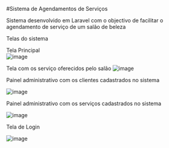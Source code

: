 #Sistema de Agendamentos de Serviços

Sistema desenvolvido em Laravel com o objectivo de facilitar o agendamento de  serviço de um salão de beleza

Telas do sistema

Tela Principal <br>
![image](https://github.com/HelioEdgar/SalaoAniellaHair/assets/111396187/ac90b484-0ccc-41d5-bb45-ef6fc4a7b901)
<br>


Tela com os serviço oferecidos pelo salão
![image](https://github.com/HelioEdgar/SalaoAniellaHair/assets/111396187/4192e706-871b-4c59-b50a-dc7f8a22dc1e)


Painel administrativo com os clientes cadastrados no sistema

![image](https://github.com/HelioEdgar/SalaoAniellaHair/assets/111396187/75810fc4-ae01-48c2-a54e-5b3f20bf1f0b)

Painel administrativo com os serviços cadastrados no sistema

![image](https://github.com/HelioEdgar/SalaoAniellaHair/assets/111396187/58766d04-e45f-48eb-a293-d3bd96f4f39c)

Tela de Login

![image](https://github.com/HelioEdgar/SalaoAniellaHair/assets/111396187/b7c2c79c-a13e-4b17-8ce2-d53587b8f9d0)

